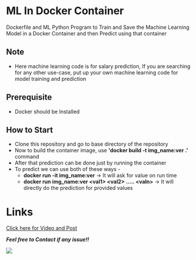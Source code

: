 # ML In Docker Container

Dockerfile and ML Python Program to Train and Save the Machine Learning Model in a Docker Container and then Predict using that container  

## Note
- Here machine learning code is for salary prediction, If you are searching for any other use-case, put up your own machine learning code for model training and prediction

## Prerequisite
- Docker should be Installed

## How to Start
- Clone this repository and go to base directory of the repository
- Now to build the container image, use **'docker build -t img_name:ver .'** command
- After that prediction can be done just by running the container
- To predict we can use both of these ways -
    - **docker run -it img_name:ver** -> It will ask for value on run time
    - **docker run img_name:ver \<val1> \<val2> ..... \<valn>** -> It will directly do the prediction for provided values

# Links

[Click here for Video and Post](https://www.linkedin.com/posts/amanjhagrolia143_rightmentor-righteducation-educationredefine-activity-6805005141213810688-OpJC)

***Feel free to Contact if any issue!!***

<a href="https://www.linkedin.com/in/amanjhagrolia143" target="_blank"> <img src="https://img.shields.io/badge/LinkedIn-0077B5?style=for-the-badge&logo=linkedin&logoColor=white" /> </a>
